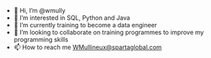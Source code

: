 - 👋 Hi, I’m @wmully 
- 👀 I’m interested in SQL, Python and Java
- 🌱 I’m currently training to become a data engineer 
- 💞️ I’m looking to collaborate on training programmes to improve my programming skills 
- 📫 How to reach me WMullineux@spartaglobal.com

<!---
wmully/wmully is a ✨ special ✨ repository because its `README.md` (this file) appears on your GitHub profile.
You can click the Preview link to take a look at your changes.
--->
